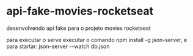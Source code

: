 # api-fake-movies-rocketseat
desenvolvendo api fake para o projeto movies rocketseat

para executar o serve executar o comando npm install -g json-server,
e para startar: json-server --watch db.json
